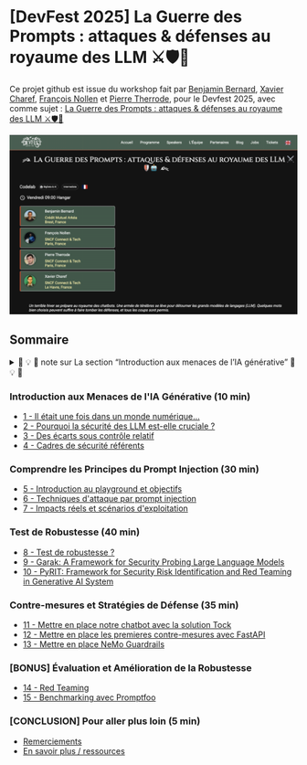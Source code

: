 # [DevFest 2025] La Guerre des Prompts : attaques & défenses au royaume des LLM ⚔️🛡️🤖

Ce projet github est issue du workshop fait par [Benjamin Bernard](https://www.linkedin.com/in/benvii/), [Xavier Charef](https://www.linkedin.com/in/xavier-charef-6b843497/), [François Nollen](https://www.linkedin.com/in/francois-nollen/) et [Pierre Therrode](https://www.linkedin.com/in/ptherrode/), pour le Devfest 2025, avec comme sujet : [La Guerre des Prompts : attaques & défenses au royaume des LLM ⚔️🛡️🤖](https://devfest2025.gdgnantes.com/en/sessions/la_guerre_des_prompts___attaques___defenses_au_royaume_des_llm________)

<img src="img/la-guerre-des-prompts-attaques-et-defenses-au-royaume-des-llm.png"  alt="La Guerre des Prompts : attaques & défenses au royaume des LLM">


## Sommaire

<details>
  <summary>🚧 💡 🚧 note sur La section “Introduction aux menaces de l’IA générative” 🚧 💡 🚧</summary>
    
La section “**Introduction aux menaces de l’IA générative**” vise avant tout à donner des repères pour comprendre les enjeux
et prendre du recul sur le sujet, avant de se lancer pleinnement dans la pratique ("**Comprendre les Principes du Prompt Injection et leurs Impacts**"). 

Lors du codelab, cette introduction sera présentée sous forme de diaporama (environ 10min). Cela permettra à chacun de 
préparer sereinement sa machine tout en se familiarisant progressivement avec la thématique abordée.
</details>


### Introduction aux Menaces de l'IA Générative (10 min)
 
- [1 - Il était une fois dans un monde numérique...](step_1.md)
- [2 - Pourquoi la sécurité des LLM est-elle cruciale ?](step_2.md)
- [3 - Des écarts sous contrôle relatif](step_3.md)
- [4 - Cadres de sécurité référents](step_4.md)

### Comprendre les Principes du Prompt Injection (30 min)
 
- [5 - Introduction au playground et objectifs](step_5.md)
- [6 - Techniques d'attaque par prompt injection](step_6.md)
- [7 - Impacts réels et scénarios d'exploitation](step_7.md)

### Test de Robustesse (40 min)

- [8 - Test de robustesse ?](step_8.md)
- [9 - Garak: A Framework for Security Probing Large Language Models](step_9.md)
- [10 - PyRIT: Framework for Security Risk Identification and Red Teaming in Generative AI System](step_10.md)


### Contre-mesures et Stratégies de Défense (35 min)

- [11 - Mettre en place notre chatbot avec la solution Tock](step_11.md)
- [12 - Mettre en place les premieres contre-mesures avec FastAPI](step_12.md)
- [13 - Mettre en place NeMo Guardrails](step_13.md)


### [BONUS] Évaluation et Amélioration de la Robustesse

 - [14 - Red Teaming](step_14.md)
 - [15 - Benchmarking avec Promptfoo](step15.md)


### [CONCLUSION] Pour aller plus loin (5 min)

- [Remerciements](thanks-you.md)
- [En savoir plus / ressources](resources.md)
